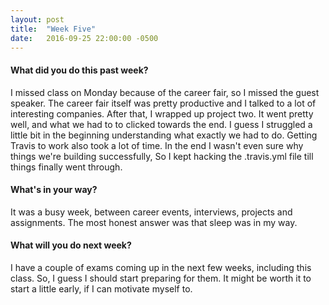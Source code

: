 ```yaml
---
layout: post
title:  "Week Five"
date:   2016-09-25 22:00:00 -0500
---
```

#### What did you do this past week?

I missed class on Monday because of the career fair, so I missed the guest speaker. The career fair itself was pretty productive and I talked to a lot of interesting companies. After that, I wrapped up project two. It went pretty well, and what we had to to clicked towards the end. I guess I struggled a little bit in the beginning understanding what exactly we had to do. Getting Travis to work also took a lot of time. In the end I wasn't even sure why things we're building successfully, So I kept hacking the .travis.yml file till things finally went through.

#### What's in your way?

It was a busy week, between career events, interviews, projects and assignments. The most honest answer was that sleep was in my way.

#### What will you do next week?

I have a couple of exams coming up in the next few weeks, including this class. So, I guess I should start preparing for them. It might be worth it to start a little early, if I can motivate myself to.

